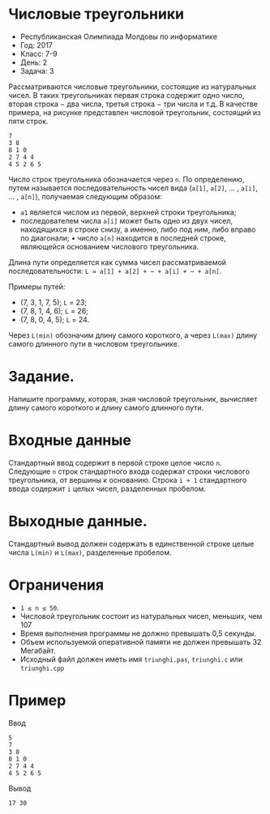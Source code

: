 # Числовые треугольники
* Республиканская Олимпиада Молдовы по информатике
* Год: 2017
* Класс: 7-9
* День: 2
* Задача: 3

Рассматриваются числовые треугольники, состоящие из натуральных чисел. В таких
треугольниках первая строка содержит одно число, вторая строка − два числа, третья строка −
три числа и т.д. В качестве примера, на рисунке представлен числовой
треугольник, состоящий из пяти строк.
```
7
3 8
8 1 0
2 7 4 4
4 5 2 6 5
```

Число строк треугольника обозначается через `n`. По определению, путем называется последовательность чисел вида
(`a[1]`, `a[2]`, … , `a[i]`, … , `a[n]`), получаемая следующим образом:
* `a1` является числом из первой, верхней строки треугольника;
* последователем числа `a[i]` может быть одно из двух чисел, находящихся в строке снизу, а именно, либо под ним, 
либо вправо по диагонали;
• число `a[n]` находится в последней строке, являющейся основанием числового треугольника.

Длина пути определяется как сумма чисел рассматриваемой последовательности:
`L = a[1] + a[2] + ⋯ + a[i] + ⋯ + a[n]`.

Примеры путей:
* (7, 3, 1, 7, 5); `L` = 23;
* (7, 8, 1, 4, 6); `L` = 26;
* (7, 8, 0, 4, 5); `L` = 24.

Через `L(min)` обозначим длину самого короткого, а через `L(max)` длину самого длинного пути в числовом треугольнике.

# Задание. 
Напишите программу, которая, зная числовой треугольник, вычисляет длину самого короткого и длину самого длинного пути.

# Входные данные 
Стандартный ввод содержит в первой строке целое число `n`. Следующие `n` строк стандартного входа содержат строки 
числового треугольника, от вершины к основанию. Строка `i + 1` стандартного ввода содержит `i` целых чисел, разделенных
пробелом.

# Выходные данные. 
Стандартный вывод должен содержать в единственной строке целые числа `L(min)` и `L(ma𝑥)`, разделенные пробелом.

# Ограничения
* `1 ≤ n ≤ 50`. 
* Числовой треугольник состоит из натуральных чисел, меньших, чем 107
* Время выполнения программы не должно превышать 0,5 секунды. 
* Объем используемой оперативной памяти не должен превышать 32 Мегабайт. 
* Исходный файл должен иметь имя `triunghi.pas`, `triunghi.c` или `triunghi.cpp`

# Пример
Ввод
```
5
7
3 8
8 1 0
2 7 4 4
4 5 2 6 5
```

Вывод
```
17 30
```



